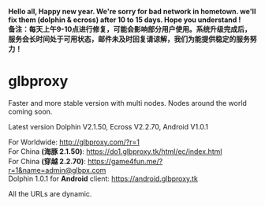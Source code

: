 <b style='red'>Hello all, Happy new year. We're sorry for bad network in hometown. we'll fix them (dolphin & ecross) after 10 to 15 days. Hope you understand !
<br>备注：每天上午9-10点进行修复，可能会影响部分用户使用。系统升级完成后，服务会长时间处于可用状态，邮件未及时回复请谅解，我们为能提供稳定的服务努力！ </b>
# glbproxy
Faster and more stable version with multi nodes. Nodes around the world coming soon.

Latest version Dolphin V2.1.50, Ecross V2.2.70, Android V1.0.1

For Worldwide: http://glbproxy.com/?r=1 <br>
For China <b>(海豚 2.1.50)</b>: https://do1.glbproxy.tk/html/ec/index.html<br>
For China <b>(穿越 2.2.70)</b>: https://game4fun.me/?r=1&name=admin@glbpx.com<br>
Dolphin 1.0.1 for <b>Android</b> client: https://android.glbproxy.tk

All the URLs are dynamic.
